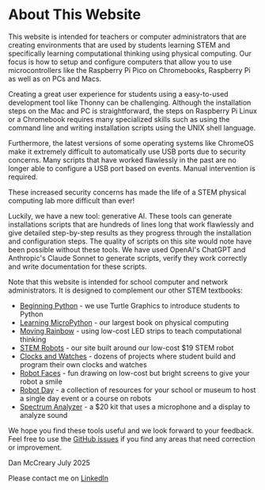 # About This Website

This website is intended for teachers or computer administrators that are creating environments that are used by students learning STEM and specifically learning computational thinking using
physical computing.  Our focus is how to setup and configure computers that allow
you to use microcontrollers like the Raspberry Pi Pico on Chromebooks, Raspberry Pi as well as on PCs and Macs.

Creating a great user experience for students using a easy-to-used development tool like Thonny can be challenging.  Although the installation steps on the Mac and PC is straightforward, the steps on Raspberry Pi Linux or a Chromebook requires many specialized skills such as using the command line and writing installation scripts using the UNIX shell language.

Furthermore, the latest versions of some operating systems like ChromeOS make it extremely difficult to automatically use USB ports due to security concerns.  Many scripts that have worked flawlessly in the past are no longer able to configure a USB port based on events.  Manual intervention is required.

These increased security concerns has made the life of a STEM physical computing lab more difficult than ever!

Luckily, we have a new tool: generative AI.  These tools can generate installations scripts that are hundreds of lines long that work flawlessly and give detailed step-by-step results as they progress through the installation and configuration steps.  The quality of scripts on this site would note have been possible without these tools.  We have used OpenAI's ChatGPT and Anthropic's Claude Sonnet to generate scripts, verify they work correctly and write documentation for these scripts.

Note that this website is intended for school computer and network administrators. It is designed to complement our other STEM textbooks:

- [Beginning Python](https://dmccreary.github.io/python/) - we use Turtle Graphics to introduce students to Python
- [Learning MicroPython](https://dmccreary.github.io/learning-micropython/) - our largest book on physical computing
- [Moving Rainbow](https://dmccreary.github.io/moving-rainbow/) - using low-cost LED strips to teach computational thinking
- [STEM Robots](https://dmccreary.github.io/stem-robots/) - our site built around our low-cost $19 STEM robot
- [Clocks and Watches](https://dmccreary.github.io/clocks-and-watches/) - dozens of projects where student build and program their own clocks and watches
- [Robot Faces](https://dmccreary.github.io/robot-faces/) - fun drawing on low-cost but bright screens to give your robot a smile
- [Robot Day](https://dmccreary.github.io/robot-day/) - a collection of resources for your school or museum to host a single day event or a course on robots
- [Spectrum Analyzer](https://dmccreary.github.io/spectrum-analyzer/) - a $20 kit that uses a microphone and a display to analyze sound

We hope you find these tools useful and we look forward to your feedback.
Feel free to use the [GitHub issues](https://github.com/dmccreary/stem-classroom-admin/issues) if you find any areas that need correction or improvement.

Dan McCreary
July 2025

Please contact me on [LinkedIn](https://www.linkedin.com/in/danmccreary/)
